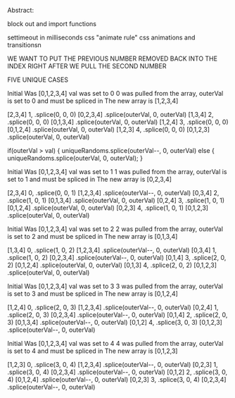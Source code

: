 Abstract: 

block out and import functions

settimeout in milliseconds
css "animate rule"
css animations and transitionsn



WE WANT TO PUT THE PREVIOUS NUMBER REMOVED BACK INTO THE INDEX RIGHT AFTER WE PULL THE SECOND NUMBER

FIVE UNIQUE CASES

Initial Was [0,1,2,3,4]
val was set to 0
0 was pulled from the array, outerVal is set to 0 and must be spliced in
The new array is
[1,2,3,4]

[2,3,4] 1,  .splice(0, 0, 0) [0,2,3,4] .splice(outerVal, 0, outerVal)
[1,3,4] 2,  .splice(0, 0, 0) [0,1,3,4] .splice(outerVal, 0, outerVal)
[1,2,4] 3,  .splice(0, 0, 0) [0,1,2,4] .splice(outerVal, 0, outerVal)
[1,2,3] 4,  .splice(0, 0, 0) [0,1,2,3] .splice(outerVal, 0, outerVal)

if(outerVal > val) {
    uniqueRandoms.splice(outerVal--, 0, outerVal)
else {
    uniqueRandoms.splice(outerVal, 0, outerVal);
}

Initial Was [0,1,2,3,4]
val was set to 1
1 was pulled from the array, outerVal is set to 1 and must be spliced in
The new array is
[0,2,3,4]

[2,3,4] 0, .splice(0, 0, 1) [1,2,3,4] .splice(outerVal--, 0, outerVal)
[0,3,4] 2, .splice(1, 0, 1) [0,1,3,4] .splice(outerVal, 0, outerVal)
[0,2,4] 3, .splice(1, 0, 1) [0,1,2,4] .splice(outerVal, 0, outerVal)
[0,2,3] 4, .splice(1, 0, 1) [0,1,2,3] .splice(outerVal, 0, outerVal)

Initial Was [0,1,2,3,4]
val was set to 2
2 was pulled from the array, outerVal is set to 2 and must be spliced in
The new array is
[0,1,3,4]

[1,3,4] 0, .splice(1, 0, 2) [1,2,3,4] .splice(outerVal--, 0, outerVal)
[0,3,4] 1, .splice(1, 0, 2) [0,2,3,4] .splice(outerVal--, 0, outerVal)
[0,1,4] 3, .splice(2, 0, 2) [0,1,2,4] .splice(outerVal, 0, outerVal)
[0,1,3] 4, .splice(2, 0, 2) [0,1,2,3] .splice(outerVal, 0, outerVal)

Initial Was [0,1,2,3,4]
val was set to 3
3 was pulled from the array, outerVal is set to 3 and must be spliced in
The new array is
[0,1,2,4]

[1,2,4] 0, .splice(2, 0, 3) [1,2,3,4] .splice(outerVal--, 0, outerVal)
[0,2,4] 1, .splice(2, 0, 3) [0,2,3,4] .splice(outerVal--, 0, outerVal)
[0,1,4] 2, .splice(2, 0, 3) [0,1,3,4] .splice(outerVal--, 0, outerVal)
[0,1,2] 4, .splice(3, 0, 3) [0,1,2,3] .splice(outerVal--, 0, outerVal)

Initial Was [0,1,2,3,4]
val was set to 4
4 was pulled from the array, outerVal is set to 4 and must be spliced in
The new array is
[0,1,2,3]

[1,2,3] 0, .splice(3, 0, 4) [1,2,3,4] .splice(outerVal--, 0, outerVal)
[0,2,3] 1, .splice(3, 0, 4) [0,2,3,4] .splice(outerVal--, 0, outerVal)
[0,1,2] 2, .splice(3, 0, 4) [0,1,2,4] .splice(outerVal--, 0, outerVal)
[0,2,3] 3, .splice(3, 0, 4) [0,2,3,4] .splice(outerVal--, 0, outerVal)

